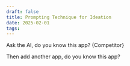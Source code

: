 ```yaml
---
draft: false
title: Prompting Technique for Ideation
date: 2025-02-01
tags:
---
```






Ask the AI, do you know this app? {Competitor}

Then add another app, do you know this app?

